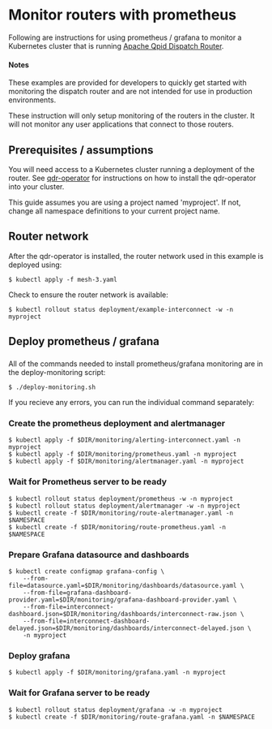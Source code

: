 # Monitor routers with prometheus

Following are instructions for using prometheus / grafana to monitor a Kubernetes cluster 
that is running [Apache Qpid Dispatch Router](https://qpid.apache.org/components/dispatch-router/index.html).

#### Notes
These examples are provided for developers to quickly get started with monitoring the dispatch router and are not intended for use in production environments.

These instruction will only setup monitoring of the routers in the cluster. It will not monitor any user applications that connect to those routers.

## Prerequisites / assumptions

You will need access to a Kubernetes cluster running a deployment of the router. See [qdr-operator](https://github.com/interconnectedcloud/qdr-operator) for instructions on how to install the qdr-operator into your cluster.

This guide assumes you are using a project named 'myproject'. If not, change all namespace definitions to your current project name.

## Router network

After the qdr-operator is installed, the router network used in this example is deployed using:

```console
$ kubectl apply -f mesh-3.yaml
```

Check to ensure the router network is available:

```console
$ kubectl rollout status deployment/example-interconnect -w -n myproject
```

## Deploy prometheus / grafana

### 
All of the commands needed to install prometheus/grafana monitoring are in the deploy-monitoring script: 

```console
$ ./deploy-monitoring.sh
```

If you recieve any errors, you can run the individual command separately:

### Create the prometheus deployment and alertmanager

```console
$ kubectl apply -f $DIR/monitoring/alerting-interconnect.yaml -n myproject
$ kubectl apply -f $DIR/monitoring/prometheus.yaml -n myproject
$ kubectl apply -f $DIR/monitoring/alertmanager.yaml -n myproject
```

### Wait for Prometheus server to be ready

```console
$ kubectl rollout status deployment/prometheus -w -n myproject
$ kubectl rollout status deployment/alertmanager -w -n myproject
$ kubectl create -f $DIR/monitoring/route-alertmanager.yaml -n $NAMESPACE
$ kubectl create -f $DIR/monitoring/route-prometheus.yaml -n $NAMESPACE
```

### Prepare Grafana datasource and dashboards

```console
$ kubectl create configmap grafana-config \
    --from-file=datasource.yaml=$DIR/monitoring/dashboards/datasource.yaml \
    --from-file=grafana-dashboard-provider.yaml=$DIR/monitoring/grafana-dashboard-provider.yaml \
    --from-file=interconnect-dashboard.json=$DIR/monitoring/dashboards/interconnect-raw.json \
    --from-file=interconnect-dashboard-delayed.json=$DIR/monitoring/dashboards/interconnect-delayed.json \
    -n myproject

```

### Deploy grafana

```console
$ kubectl apply -f $DIR/monitoring/grafana.yaml -n myproject
```

### Wait for Grafana server to be ready

```console
$ kubectl rollout status deployment/grafana -w -n myproject
$ kubectl create -f $DIR/monitoring/route-grafana.yaml -n $NAMESPACE
```
